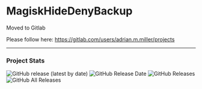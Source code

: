 # MagiskHideDenyBackup

Moved to Gitlab

Please follow here: https://gitlab.com/users/adrian.m.miller/projects

---
	    

### Project Stats ###

![GitHub release (latest by date)](https://img.shields.io/github/v/release/adrianmmiller/MagiskHideDenyBackup?label=Release&style=plastic)
![GitHub Release Date](https://img.shields.io/github/release-date/adrianmmiller/MagiskHideDenyBackup?label=Release%20Date&style=plastic)
![GitHub Releases](https://img.shields.io/github/downloads/adrianmmiller/MagiskHideDenyBackup/latest/total?label=Downloads%20%28Latest%20Release%29&style=plastic)
![GitHub All Releases](https://img.shields.io/github/downloads/adrianmmiller/MagiskHideDenyBackup/total?label=Total%20Downloads%20%28All%20Releases%29&style=plastic)

